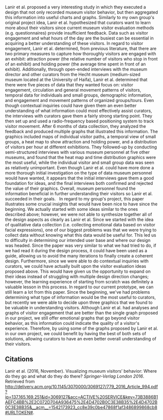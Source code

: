 Lanir et al. proposed a very interesting study in which they executed a design that not only recorded museum visitor behavior, but then aggregated this information into useful charts and graphs. Similarly to my own group's original project idea, Lanir et al. hypothesized that curators want to learn more about their visitors since current museum visitor evaluation methods (e.g. questionnaires) provide insufficient feedback. Data such as visitor engagement and what hours of the day are the busiest can be essential in acquiring a better understanding of these visitors. In regard to visitor engagement, Lanir et al. determined, from previous literature, that there are two primary measures to capture how thoroughly visitors are engaged with an exhibit: attraction power (the relative number of visitors who stop in front of an exhibit) and holding power (the average time spent in front of an exhibit). Additionally, through open-ended interviews with the museum director and other curators from the Hecht museum (medium-sized museum located at the University of Haifa), Lanir et al. determined that there were five pieces of data that they wanted focus on: visitor engagement, circulation and general movement patterns of visitors, temporal data for individuals and small groups, demographic information, and engagement and movement patterns of organized groups/tours. Even though contextual inquiries could have given them an even better understanding of what information could most effectively assist curators, the interviews with curators gave them a fairly strong starting point. They then set up and used a radio-frequency based positioning system to track visitor movement. After 6 months of data collection, they analyzed the feedback and produced multiple graphs that illustrated this information. The graphics included maps of individual visitor paths, a temporal view of small groups, a heat map to show attraction and holding power, and a distribution of visitors per hour at different exhibitions. They followed-up by conducting semi-structured interviews with various museum personnel at five other museums, and found that the heat map and time distribution graphics were the most useful, while the individual visitor and small group data was seen as relatively unimportant. Even though Lanir et al. could have more done a more thorough initial investigation on the type of data museum personnel would have wanted, it appears that the initial interviews gave them a good foundation for ideas, and the final interviews both confirmed and rejected the value of their graphics. Overall, museum personnel found the information beneficial in further understanding their visitors so Lanir et al. succeeded in their goals. 
 
In regard to my group's project, this paper illustrates some crucial insights that would have been nice to have since the beginning. We actually started with some ideas similar to the ones described above; however, we were not able to synthesize together all of the design aspects as clearly as Lanir et al. Since we started with the idea of qualitative data collection (i.e. collecting emotional data based on visitor facial expressions), one of our biggest problems was that we were trying to collect data without knowing what this data would be useful for. This led us to difficulty in determining our intended user base and where our design was headed. Since the paper was very similar to what we had tried to do, if we had read it during the design process, it could have been used as a guide, allowing us to avoid the many iterations to finally create a coherent design. Furthermore, since we were able to do contextual inquiries with curators, we could have actually built upon the visitor evaluation ideas proposed above. This would have given us the opportunity to expand on their ideas instead of struggling with multiple design direction changes; however, the learning experience of starting from scratch was definitely a valuable lesson in this process. In regard to our current prototype, we can still learn a lot from this paper. Since the beginning, we've had problems determining what type of information would be the most useful to curators, but recently we were able to decide upon three graphics that we found to be valuable in understanding visitors. Although Lanir et al. had analyses and graphs of visitor engagement that are better than the single graph proposed in our project, we still offer emotional graphs that go beyond visitor behavior, as this information could indicate the quality of a visitor's experience. Therefore, by using some of the graphs proposed by Lanir et al. in our own project, we could benefit by having the best of both sets of solutions, allowing curators to have an even better overall understanding of their visitors. 

## Citations
Lanir et al. (2016, November). Visualizing museum visitors’ behavior: Where do they go and what do they do there? _Springer-Verlag London 2016_. Retrieved from http://delivery.acm.org/10.1145/3070000/3069127/779_2016_Article_994.pdf?ip=137.165.169.251&id=3069127&acc=ACTIVE%20SERVICE&key=73B3886B1AEFC4BB%2E2C072D704A936475%2E4D4702B0C3E38B35%2E4D4702B0C3E38B35&__acm__=1542173923_cc8e39c0be47868f1af3486899868cb8#URLTOKEN#.

